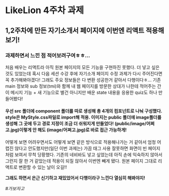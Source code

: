 # LikeLion 4주차 과제 
## 1,2주차에 만든 자기소개서 페이지에 이번엔 리액트 적용해보기!

### 과제하면서 느낀 점 적어보려구여ㅎㅎ...
처음 배우는 리액트라 아직 원본 페이지의 모든 기능을 구현하진 못했다. 
더 넣고 싶은 것도 있었는데 혹시 다음 세션 수강 후에 자기소개 페이지 수정 과제가 다시 주어진다면 꼭 추가해봐야겠다! 
그래도 주요 정보들은 다 변환 성공한거 같아서 다행이다ㅎ... 
기존 main 정보와 sub 정보(tmi)와 함께 내 웹 페이지를 방문한 상대가 나한테 적어주는 간이 메시지 기능 + 새 기능으로 별건 아니지만 배운 state 내용을 응용한 quiz도 하나 만들어봤다!

#### 우선 src 폴더에 component 폴더를 따로 생성해 총 4개의 컴포넌트로 나눠 구성했다. style은 MyStyle.css파일로 import해 적용. 이미지는 public 폴더에 image폴더를 생성해 그 곳에 두고 경로 지정이 조금 더 쉬워지게 만들었다! (public/image/어쩌고.jpg)이렇게 안 해도 (image/어쩌고.jpg)로 바로 접근 가능하게!

어떻게 보면 어려우면서도 어떻게 보면 같은 방식으로 적용해나가는 거 같아서 엄청 어렵진 않다고 안도했지만(일단 이번 과제는) 가끔 태그 사용 잘못하면 화면이 빈 페이지 처럼 보여서 무척 당황했다. 기존의 네비바도 넣고 싶었는데 아직 손에 익숙하지 않아서그런지 잘 한 거 같았는데 적용이 되질 않아서 이번엔 빼게 됐다.
원본 페이지 그대로 리액트로 변환할 수 있는 날이 오길!!

**그래도 하면서 은근 신기하고 재밌었어서 다행이라구 느낀다 열심히 해봐야지!**

*#가보자고*

